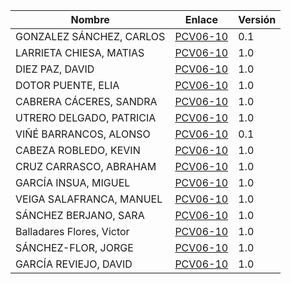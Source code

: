 | Nombre | Enlace | Versión |
|--------|--------|---------|
|GONZALEZ SÁNCHEZ, CARLOS | [PCV06-10](https://github.com/carlosgs-iesgoya/UML) | 0.1 |
|LARRIETA CHIESA, MATIAS | [PCV06-10](https://github.com/MatChiesa/UML-PCV06-10) | 1.0 |
|DIEZ PAZ, DAVID | [PCV06-10](https://github.com/david10paz/PCV06-10---David-Diez-Paz) | 1.0 |
|DOTOR PUENTE, ELIA | [PCV06-10](https://github.com/eliadotor/PCV06-10) | 1.0 |
|CABRERA CÁCERES, SANDRA | [PCV06-10](https://github.com/Sandra90-16/UML_Sandra) |1.0|
|UTRERO DELGADO, PATRICIA | [PCV06-10](https://github.com/paatrii/PCV06-10)|1.0|
|VIÑÉ BARRANCOS, ALONSO| [PCV06-10](https://github.com/AlonsoViBa/PUML)|0.1|
|CABEZA ROBLEDO, KEVIN | [PCV06-10](https://github.com/KevinCabeza/practicas-PLANTUML)|1.0|
|CRUZ CARRASCO, ABRAHAM | [PCV06-10](https://github.com/Abraham99cc/Plantuml)|1.0|
|GARCÍA INSUA, MIGUEL | [PCV06-10](https://github.com/mgi007/PCV06-10/tree/master/src)|1.0|
|VEIGA SALAFRANCA, MANUEL| [PCV06-10](https://github.com/Manumk13/PUML)|1.0|
|SÁNCHEZ BERJANO, SARA | [PCV06-10](https://github.com/sarosilla/CasosUso)|1.0|
|Balladares Flores, Victor | [PCV06-10](https://github.com/rastaman10/PCV06-10)|1.0|
|SÁNCHEZ-FLOR, JORGE | [PCV06-10](https://github.com/JorgeSF85/DiagramasDeUso)|1.0|
|GARCÍA REVIEJO, DAVID | [PCV06-10](https://github.com/David0304/UML)|1.0|
